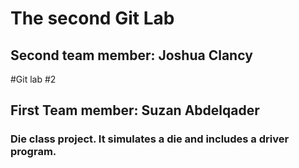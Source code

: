 # The second Git Lab
## Second team member: Joshua Clancy
#Git lab #2
## First Team member: Suzan Abdelqader
### Die class project. It simulates a die and includes a driver program. 